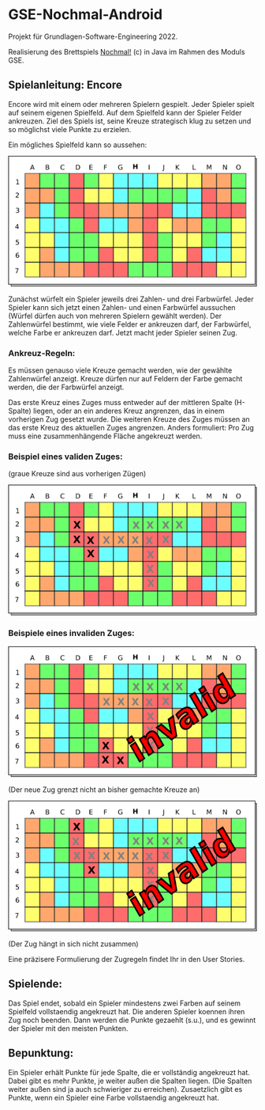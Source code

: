 # GSE-Nochmal-Android

Projekt für Grundlagen-Software-Engineering 2022.

Realisierung des Brettspiels [Nochmal!](https://de.wikipedia.org/wiki/Noch_mal!) (c) in Java im Rahmen des Moduls GSE.


## Spielanleitung: Encore

Encore wird mit einem oder mehreren Spielern gespielt. Jeder Spieler spielt auf seinem eigenen Spielfeld. Auf dem Spielfeld kann der Spieler Felder ankreuzen. Ziel des Spiels ist, seine Kreuze strategisch klug zu setzen und so möglichst viele Punkte zu erzielen.

Ein mögliches Spielfeld kann so aussehen:

![](./app/resources/Spielfeld.png)

Zunächst würfelt ein Spieler jeweils drei Zahlen- und drei Farbwürfel. Jeder Spieler kann sich jetzt einen Zahlen- und einen Farbwürfel aussuchen (Würfel dürfen auch von mehreren Spielern gewählt werden). Der Zahlenwürfel bestimmt, wie viele Felder er ankreuzen darf, der Farbwürfel, welche Farbe er ankreuzen darf. Jetzt macht jeder Spieler seinen Zug.

### Ankreuz-Regeln:

Es müssen genauso viele Kreuze gemacht werden, wie der gewählte Zahlenwürfel anzeigt. Kreuze dürfen nur auf Feldern der Farbe gemacht werden, die der Farbwürfel anzeigt.

Das erste Kreuz eines Zuges muss entweder auf der mittleren Spalte (H-Spalte) liegen, oder an ein anderes Kreuz angrenzen, das in einem vorherigen Zug gesetzt wurde. Die weiteren Kreuze des Zuges müssen an das erste Kreuz des aktuellen Zuges angrenzen. Anders formuliert: Pro Zug muss eine zusammenhängende Fläche angekreuzt werden.

### Beispiel eines validen Zuges:

(graue Kreuze sind aus vorherigen Zügen)

![](./app/resources/SpielfeldKreuze.png)

### Beispiele eines invaliden Zuges:

![](./app/resources/SpielfeldInvalide.png)

(Der neue Zug grenzt nicht an bisher gemachte Kreuze an)

![](./app/resources/SpielfeldInvalide2.png)

(Der Zug hängt in sich nicht zusammen)

Eine präzisere Formulierung der Zugregeln findet Ihr in den User Stories.

## Spielende:

Das Spiel endet, sobald ein Spieler mindestens zwei Farben auf seinem Spielfeld vollstaendig angekreuzt hat. Die anderen Spieler koennen ihren Zug noch beenden. Dann werden die Punkte gezaehlt (s.u.), und es gewinnt der Spieler mit den meisten Punkten.

## Bepunktung:

Ein Spieler erhält Punkte für jede Spalte, die er vollständig angekreuzt hat. Dabei gibt es mehr Punkte, je weiter außen die Spalten liegen. (Die Spalten weiter außen sind ja auch schwieriger zu erreichen). Zusaetzlich gibt es Punkte, wenn ein Spieler eine Farbe vollstaendig angekreuzt hat.
